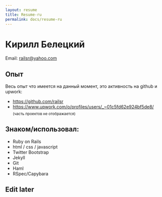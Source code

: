 ```yaml
---
layout: resume
title: Resume-ru
permalink: docs/resume-ru
---
```


# Кирилл Белецкий

Email: railsr@yahoo.com


## Опыт

Весь опыт что имеется на данный момент, это активность на github и upwork:

- https://github.com/railsr
- https://www.upwork.com/o/profiles/users/_~01c5fd62e924bf5de8/
  <br/><sub>(часть проектов не отображается)</sub>


## Знаком/использовал:

- Ruby on Rails
- html / css / javascript
- Twitter Bootstrap
- Jekyll
- Git
- Haml
- RSpec/Capybara

## Edit later
